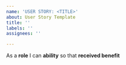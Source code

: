```yaml
---
name: 'USER STORY: <TITLE>'
about: User Story Template
title: ''
labels: ''
assignees: ''

---
```


As a **role** I can **ability** so that **received benefit**
